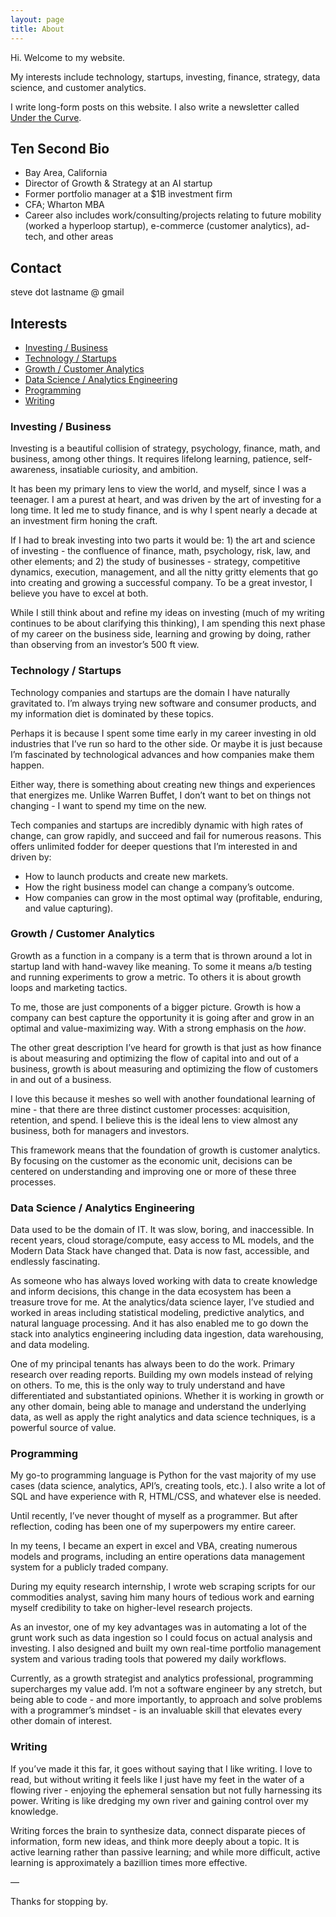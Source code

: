 ```yaml
---
layout: page
title: About
---
```


Hi. Welcome to my website.

​My interests include technology, startups, investing, finance, strategy, data science, and customer analytics.

I write long-form posts on this website. I also write a newsletter called [Under the Curve](https://steveripplinger.substack.com/).

## ​Ten Second Bio <!-- omit in toc -->

- Bay Area, California
- Director of Growth & Strategy at an AI startup
- Former portfolio manager at a $1B investment firm
- CFA; Wharton MBA
- Career also includes work/consulting/projects relating to future mobility (worked a hyperloop startup), e-commerce (customer analytics), ad-tech, and other areas

## Contact <!-- omit in toc -->

steve dot lastname @ gmail

## Interests <!-- omit in toc -->

- [Investing / Business](#investing--business)
- [Technology / Startups](#technology--startups)
- [Growth / Customer Analytics](#growth--customer-analytics)
- [Data Science / Analytics Engineering](#data-science--analytics-engineering)
- [Programming](#programming)
- [Writing](#writing)

### Investing / Business

Investing is a beautiful collision of strategy, psychology, finance, math, and business, among other things. It requires lifelong learning, patience, self-awareness, insatiable curiosity, and ambition.

It has been my primary lens to view the world, and myself, since I was a teenager. I am a purest at heart, and was driven by the art of investing for a long time. It led me to study finance, and is why I spent nearly a decade at an investment firm honing the craft.

If I had to break investing into two parts it would be: 1) the art and science of investing - the confluence of finance, math, psychology, risk, law, and other elements; and 2) the study of businesses - strategy, competitive dynamics, execution, management, and all the nitty gritty elements that go into creating and growing a successful company. To be a great investor, I believe you have to excel at both.

While I still think about and refine my ideas on investing (much of my writing continues to be about clarifying this thinking), I am spending this next phase of my career on the business side, learning and growing by doing, rather than observing from an investor’s 500 ft view.

### Technology / Startups

Technology companies and startups are the domain I have naturally gravitated to. I’m always trying new software and consumer products, and my information diet is dominated by these topics.

Perhaps it is because I spent some time early in my career investing in old industries that I’ve run so hard to the other side. Or maybe it is just because I’m fascinated by technological advances and how companies make them happen.

Either way, there is something about creating new things and experiences that energizes me. Unlike Warren Buffet, I don’t want to bet on things not changing - I want to spend my time on the new.

Tech companies and startups are incredibly dynamic with high rates of change, can grow rapidly, and succeed and fail for numerous reasons. This offers unlimited fodder for deeper questions that I’m interested in and driven by:

- How to launch products and create new markets.
- How the right business model can change a company’s outcome.
- How companies can grow in the most optimal way (profitable, enduring, and value capturing).

### Growth / Customer Analytics

Growth as a function in a company is a term that is thrown around a lot in startup land with hand-wavey like meaning. To some it means a/b testing and running experiments to grow a metric. To others it is about growth loops and marketing tactics.

To me, those are just components of a bigger picture. Growth is how a company can best capture the opportunity it is going after and grow in an optimal and value-maximizing way. With a strong emphasis on the *how*.

The other great description I’ve heard for growth is that just as how finance is about measuring and optimizing the flow of capital into and out of a business, growth is about measuring and optimizing the flow of customers in and out of a business. 

I love this because it meshes so well with another foundational learning of mine - that there are three distinct customer processes: acquisition, retention, and spend. I believe this is the ideal lens to view almost any business, both for managers and investors.

This framework means that the foundation of growth is customer analytics. By focusing on the customer as the economic unit, decisions can be centered on understanding and improving one or more of these three processes.

### Data Science / Analytics Engineering

Data used to be the domain of IT. It was slow, boring, and inaccessible. In recent years, cloud storage/compute, easy access to ML models, and the Modern Data Stack have changed that. Data is now fast, accessible, and endlessly fascinating.

As someone who has always loved working with data to create knowledge and inform decisions, this change in the data ecosystem has been a treasure trove for me. At the analytics/data science layer, I’ve studied and worked in areas including statistical modeling, predictive analytics, and natural language processing. And it has also enabled me to go down the stack into analytics engineering including data ingestion, data warehousing, and data modeling.

One of my principal tenants has always been to do the work. Primary research over reading reports. Building my own models instead of relying on others. To me, this is the only way to truly understand and have differentiated and substantiated opinions. Whether it is working in growth or any other domain, being able to manage and understand the underlying data, as well as apply the right analytics and data science techniques, is a powerful source of value.

### Programming

My go-to programming language is Python for the vast majority of my use cases (data science, analytics, API’s, creating tools, etc.). I also write a lot of SQL and have experience with R, HTML/CSS, and whatever else is needed.

Until recently, I’ve never thought of myself as a programmer. But after reflection, coding has been one of my superpowers my entire career.

In my teens, I became an expert in excel and VBA, creating numerous models and programs, including an entire operations data management system for a publicly traded company. 

During my equity research internship, I wrote web scraping scripts for our commodities analyst, saving him many hours of tedious work and earning myself credibility to take on higher-level research projects.

As an investor, one of my key advantages was in automating a lot of the grunt work such as data ingestion so I could focus on actual analysis and investing. I also designed and built my own real-time portfolio management system and various trading tools that powered my daily workflows.

Currently, as a growth strategist and analytics professional, programming supercharges my value add. I’m not a software engineer by any stretch, but being able to code - and more importantly, to approach and solve problems with a programmer’s mindset - is an invaluable skill that elevates every other domain of interest.

### Writing

If you’ve made it this far, it goes without saying that I like writing. I love to read, but without writing it feels like I just have my feet in the water of a flowing river - enjoying the ephemeral sensation but not fully harnessing its power. Writing is like dredging my own river and gaining control over my knowledge. 

Writing forces the brain to synthesize data, connect disparate pieces of information, form new ideas, and think more deeply about a topic. It is active learning rather than passive learning; and while more difficult, active learning is approximately a bazillion times more effective.

—

Thanks for stopping by.
